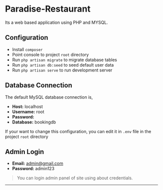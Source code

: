 # Paradise-Restaurant
Its a web based application using PHP and MYSQL.
## Configuration
- Install `composer`
- Point console to project `root` directory
- Run `php artisan migrate` to migrate database tables
- Run `php artisan db:seed` to seed default user data
- Run `php artisan serve` to run development server

## Database Connection
The default MySQL database connection is,
- **Host:** localhost
- **Username:** root
- **Password:**
- **Database:** bookingdb

If your want to change this configuration, you can edit it in `.env` file in the project `root` directory

## Admin Login
- **Email:** admin@gmail.com
- **Password:** admin123

> You can login admin panel of site using about credentials.

---
